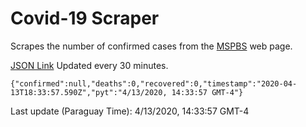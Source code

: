 # Covid-19 Scraper

Scrapes the number of confirmed cases from the [MSPBS](https://www.mspbs.gov.py/covid-19.php) web page.

[JSON Link](https://jmayalag.github.io/covid19-scrape/cases.json)
Updated every 30 minutes.
```
{"confirmed":null,"deaths":0,"recovered":0,"timestamp":"2020-04-13T18:33:57.590Z","pyt":"4/13/2020, 14:33:57 GMT-4"}
```
Last update (Paraguay Time): 4/13/2020, 14:33:57 GMT-4